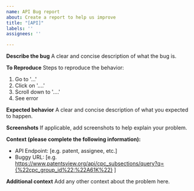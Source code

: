 ```yaml
---
name: API Bug report
about: Create a report to help us improve
title: "[API]"
labels: ''
assignees: ''

---
```


**Describe the bug**
A clear and concise description of what the bug is.

**To Reproduce**
Steps to reproduce the behavior:
1. Go to '...'
2. Click on '....'
3. Scroll down to '....'
4. See error

**Expected behavior**
A clear and concise description of what you expected to happen.

**Screenshots**
If applicable, add screenshots to help explain your problem.

**Context (please complete the following information):**
 - API Endpoint: [e.g. patent, assignee, etc.]
 - Buggy URL: [e.g. https://www.patentsview.org/api/cpc_subsections/query?q={%22cpc_group_id%22:%22A61K%22} ]

**Additional context**
Add any other context about the problem here.

